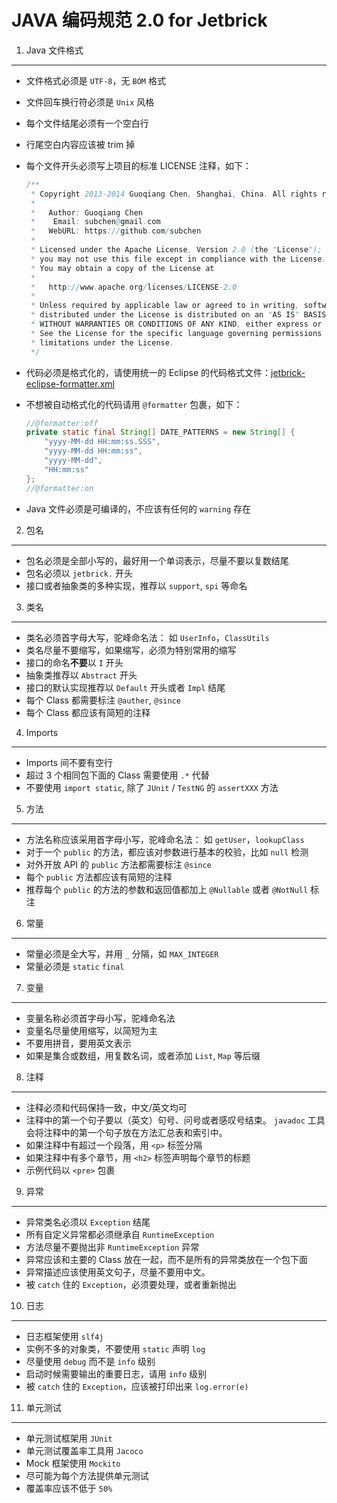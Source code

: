 JAVA 编码规范 2.0 for Jetbrick
==================================

1. Java 文件格式
----------------------

* 文件格式必须是 `UTF-8`，无 `BOM` 格式
* 文件回车换行符必须是 `Unix` 风格
* 每个文件结尾必须有一个空白行
* 行尾空白内容应该被 trim 掉
* 每个文件开头必须写上项目的标准 LICENSE 注释，如下：

    ```java
	/**
	 * Copyright 2013-2014 Guoqiang Chen, Shanghai, China. All rights reserved.
	 *
	 *   Author: Guoqiang Chen
	 *    Email: subchen@gmail.com
	 *   WebURL: https://github.com/subchen
	 *
	 * Licensed under the Apache License, Version 2.0 (the "License");
	 * you may not use this file except in compliance with the License.
	 * You may obtain a copy of the License at
	 *
	 *   http://www.apache.org/licenses/LICENSE-2.0
	 *
	 * Unless required by applicable law or agreed to in writing, software
	 * distributed under the License is distributed on an "AS IS" BASIS,
	 * WITHOUT WARRANTIES OR CONDITIONS OF ANY KIND, either express or implied.
	 * See the License for the specific language governing permissions and
	 * limitations under the License.
	 */
    ```

* 代码必须是格式化的，请使用统一的 Eclipse 的代码格式文件：[jetbrick-eclipse-formatter.xml](http://github.com/jetbrick-aggregate/tree/master/jetbrick-eclipse-formatter/src/main/resources/jetbrick-eclipse-formatter.xml)
* 不想被自动格式化的代码请用 `@formatter` 包裹，如下：

    ```java
    //@formatter:off
    private static final String[] DATE_PATTERNS = new String[] { 
        "yyyy-MM-dd HH:mm:ss.SSS", 
        "yyyy-MM-dd HH:mm:ss", 
        "yyyy-MM-dd", 
        "HH:mm:ss"
    };
    //@formatter:on
    ```

* Java 文件必须是可编译的，不应该有任何的 `warning` 存在


2. 包名
---------------------

* 包名必须是全部小写的，最好用一个单词表示，尽量不要以复数结尾
* 包名必须以 `jetbrick.` 开头
* 接口或者抽象类的多种实现，推荐以 `support`, `spi` 等命名


3. 类名
---------------------

* 类名必须首字母大写，驼峰命名法： 如 `UserInfo`，`ClassUtils`
* 类名尽量不要缩写，如果缩写，必须为特别常用的缩写
* 接口的命名**不要**以 `I` 开头
* 抽象类推荐以 `Abstract` 开头
* 接口的默认实现推荐以 `Default` 开头或者 `Impl` 结尾
* 每个 Class 都需要标注 `@auther`, `@since`
* 每个 Class 都应该有简短的注释


4. Imports
---------------------

* Imports 间不要有空行
* 超过 3 个相同包下面的 Class 需要使用 `.*` 代替
* 不要使用 `import static`, 除了 `JUnit` / `TestNG` 的 `assertXXX` 方法


5. 方法
---------------------

* 方法名称应该采用首字母小写，驼峰命名法： 如 `getUser`，`lookupClass`
* 对于一个 `public` 的方法，都应该对参数进行基本的校验，比如 `null` 检测
* 对外开放 API 的 `public` 方法都需要标注 `@since`
* 每个 `public` 方法都应该有简短的注释
* 推荐每个 `public` 的方法的参数和返回值都加上 `@Nullable` 或者 `@NotNull` 标注


6. 常量
---------------------

* 常量必须是全大写，并用 `_` 分隔，如 `MAX_INTEGER`
* 常量必须是 `static` `final`


7. 变量
---------------------

* 变量名称必须首字母小写，驼峰命名法
* 变量名尽量使用缩写，以简短为主
* 不要用拼音，要用英文表示
* 如果是集合或数组，用复数名词，或者添加 `List`, `Map` 等后缀


8. 注释
---------------------

* 注释必须和代码保持一致，中文/英文均可
* 注释中的第一个句子要以（英文）句号、问号或者感叹号结束。 `javadoc` 工具会将注释中的第一个句子放在方法汇总表和索引中。
* 如果注释中有超过一个段落，用 `<p>` 标签分隔
* 如果注释中有多个章节，用 `<h2>` 标签声明每个章节的标题
* 示例代码以 `<pre>` 包裹


9. 异常
---------------------

* 异常类名必须以 `Exception` 结尾
* 所有自定义异常都必须继承自 `RuntimeException`
* 方法尽量不要抛出非 `RuntimeException` 异常
* 异常应该和主要的 Class 放在一起，而不是所有的异常类放在一个包下面
* 异常描述应该使用英文句子，尽量不要用中文。
* 被 `catch` 住的 `Exception`，必须要处理，或者重新抛出


10. 日志
---------------------

* 日志框架使用 `slf4j`
* 实例不多的对象类，不要使用 `static` 声明 `log`
* 尽量使用 `debug` 而不是 `info` 级别
* 启动时候需要输出的重要日志，请用 `info` 级别
* 被 `catch` 住的 `Exception`，应该被打印出来 `log.error(e)`


11. 单元测试
---------------------

* 单元测试框架用 `JUnit`
* 单元测试覆盖率工具用 `Jacoco`
* Mock 框架使用 `Mockito`
* 尽可能为每个方法提供单元测试
* 覆盖率应该不低于 `50%`


